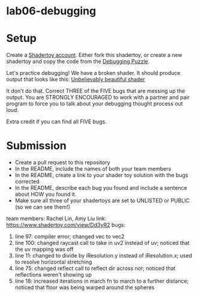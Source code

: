 # lab06-debugging

# Setup 

Create a [Shadertoy account](https://www.shadertoy.com/). Either fork this shadertoy, or create a new shadertoy and copy the code from the [Debugging Puzzle](https://www.shadertoy.com/view/flGfRc).

Let's practice debugging! We have a broken shader. It should produce output that looks like this:
[Unbelievably beautiful shader](https://user-images.githubusercontent.com/1758825/200729570-8e10a37a-345d-4aff-8eff-6baf54a32a40.webm)

It don't do that. Correct THREE of the FIVE bugs that are messing up the output. You are STRONGLY ENCOURAGED to work with a partner and pair program to force you to talk about your debugging thought process out loud.

Extra credit if you can find all FIVE bugs.

# Submission
- Create a pull request to this repository
- In the README, include the names of both your team members
- In the README, create a link to your shader toy solution with the bugs corrected
- In the README, describe each bug you found and include a sentence about HOW you found it.
- Make sure all three of your shadertoys are set to UNLISTED or PUBLIC (so we can see them!)


team members: Rachel Lin, Amy Liu
link: https://www.shadertoy.com/view/Dd3yR2
bugs:
1. line 97: compiler error; changed vec to vec2
2. line 100: changed raycast call to take in uv2 instead of uv; noticed that the uv mapping was off
3. line 11: changed to divide by iResolution.y instead of iResolution.x; used to resolve horizontal stretching
4. line 75: changed reflect call to reflect dir across nor; noticed that reflections weren't showing up
5. line 18: increased iterations in march fn to march to a further distance; noticed that floor was being warped around the spheres
